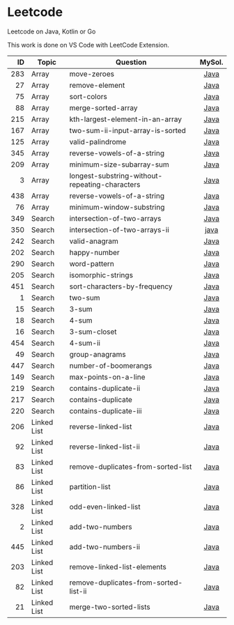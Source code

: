 # Leetcode
Leetcode on Java, Kotlin or Go

This work is done on VS Code with LeetCode Extension.

| ID | Topic | Question | MySol. |
| ---: | --- | --- | :---: |
| 283 | Array | move-zeroes | [Java](283.move-zeroes.java)
| 27 | Array | remove-element | [Java](27.remove-element.java)
| 75 | Array | sort-colors | [Java](75.sort-colors.java)
| 88 | Array | merge-sorted-array | [Java](88.merge-sorted-array.java)
| 215 | Array | kth-largest-element-in-an-array | [Java](215.kth-largest-element-in-an-array.java)
| 167 | Array | two-sum-ii-input-array-is-sorted | [Java](167.two-sum-ii-input-array-is-sorted.java)
| 125 | Array | valid-palindrome | [Java](125.valid-palindrome.java)
| 345 | Array | reverse-vowels-of-a-string | [Java](345.reverse-vowels-of-a-string.java)
| 209 | Array | minimum-size-subarray-sum | [Java](209.minimum-size-subarray-sum.java)
| 3 | Array | longest-substring-without-repeating-characters | [Java](3.longest-substring-without-repeating-characters.java)
| 438 | Array | reverse-vowels-of-a-string | [Java](345.reverse-vowels-of-a-string.java)
| 76 | Array | minimum-window-substring | [Java](76.minimum-window-substring.java)
| 349 | Search | intersection-of-two-arrays | [Java](349.intersection-of-two-arrays.java)
| 350 | Search | intersection-of-two-arrays-ii | [java](350.intersection-of-two-arrays-ii.java)
| 242 | Search | valid-anagram | [Java](242.valid-anagram.java)
| 202 | Search | happy-number | [Java](202.happy-number.java)
| 290 | Search | word-pattern | [Java](290.word-pattern.java)
| 205 | Search | isomorphic-strings | [Java](205.isomorphic-strings.java)
| 451 | Search | sort-characters-by-frequency | [Java](451.sort-characters-by-frequency.java)
| 1 | Search | two-sum | [Java](1.two-sum.java)
| 15 | Search | 3-sum | [Java](15.3-sum.java)
| 18 | Search | 4-sum | [Java](18.4-sum.java)
| 16 | Search | 3-sum-closet | [Java](16.3-sum-closest.java)
| 454 | Search | 4-sum-ii | [Java](454.4-sum-ii.java)
| 49 | Search | group-anagrams | [Java](49.group-anagrams.java)
| 447 | Search | number-of-boomerangs | [Java](447.number-of-boomerangs.java)
| 149 | Search | max-points-on-a-line | [Java](149.max-points-on-a-line.java)
| 219 | Search | contains-duplicate-ii | [Java](219.contains-duplicate-ii.java)
| 217 | Search | contains-duplicate | [Java](217.contains-duplicate.java)
| 220 | Search | contains-duplicate-iii | [Java](220.contains-duplicate-iii.java)
| 206 | Linked List | reverse-linked-list | [Java](206.reverse-linked-list.java)
| 92 | Linked List | reverse-linked-list-ii | [Java](92.reverse-linked-list-ii.java)
| 83 | Linked List | remove-duplicates-from-sorted-list | [Java](83.remove-duplicates-from-sorted-list.java)
| 86 | Linked List | partition-list | [Java](86.partition-list.java)
| 328 | Linked List | odd-even-linked-list | [Java](328.odd-even-linked-list.java)
| 2 | Linked List | add-two-numbers | [Java](2.add-two-numbers.java)
| 445 | Linked List | add-two-numbers-ii | [Java](445.add-two-numbers-ii.java)
| 203 | Linked List | remove-linked-list-elements | [Java](203.remove-linked-list-elements.java)
| 82 | Linked List | remove-duplicates-from-sorted-list-ii | [Java](82.remove-duplicates-from-sorted-list-ii.java)
| 21 | Linked List | merge-two-sorted-lists | [Java](21.merge-two-sorted-lists.java)